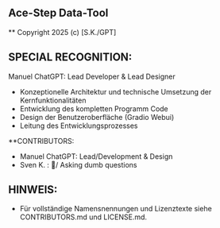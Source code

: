 ## Ace-Step Data-Tool

** Copyright 2025 (c) [S.K./GPT]  

## SPECIAL RECOGNITION:  
Manuel ChatGPT: Lead Developer & Lead Designer
- Konzeptionelle Architektur und technische Umsetzung der Kernfunktionalitäten  
- Entwicklung des kompletten Programm Code  
- Design der Benutzeroberfläche (Gradio Webui)  
- Leitung des Entwicklungsprozesses  

**CONTRIBUTORS:  
- Manuel ChatGPT: Lead/Development & Design  
- Sven K.               : 🐒/  Asking dumb questions


## HINWEIS:  
- Für vollständige Namensnennungen und Lizenztexte siehe CONTRIBUTORS.md und LICENSE.md.  